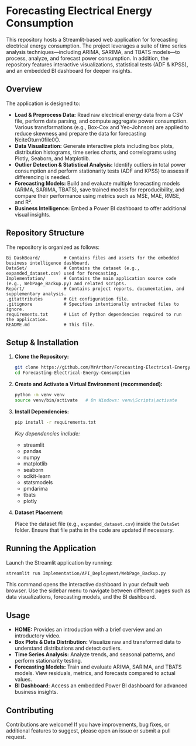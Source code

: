 # Forecasting Electrical Energy Consumption

This repository hosts a Streamlit-based web application for forecasting electrical energy consumption. The project leverages a suite of time series analysis techniques—including ARIMA, SARIMA, and TBATS models—to process, analyze, and forecast power consumption. In addition, the repository features interactive visualizations, statistical tests (ADF & KPSS), and an embedded BI dashboard for deeper insights.

## Overview

The application is designed to:

- **Load & Preprocess Data:** Read raw electrical energy data from a CSV file, perform date parsing, and compute aggregate power consumption. Various transformations (e.g., Box-Cox and Yeo-Johnson) are applied to reduce skewness and prepare the data for forecasting citeturn0file0.
- **Data Visualization:** Generate interactive plots including box plots, distribution histograms, time series charts, and correlograms using Plotly, Seaborn, and Matplotlib.
- **Outlier Detection & Statistical Analysis:** Identify outliers in total power consumption and perform stationarity tests (ADF and KPSS) to assess if differencing is needed.
- **Forecasting Models:** Build and evaluate multiple forecasting models (ARIMA, SARIMA, TBATS), save trained models for reproducibility, and compare their performance using metrics such as MSE, MAE, RMSE, and R².
- **Business Intelligence:** Embed a Power BI dashboard to offer additional visual insights.

## Repository Structure

The repository is organized as follows:

```
Bi DashBoard/         # Contains files and assets for the embedded business intelligence dashboard.
DataSet/              # Contains the dataset (e.g., expanded_dataset.csv) used for forecasting.
Implementation/       # Contains the main application source code (e.g., WebPage_Backup.py) and related scripts.
Report/               # Contains project reports, documentation, and supplementary analysis.
.gitattributes        # Git configuration file.
.gitignore            # Specifies intentionally untracked files to ignore.
requirements.txt      # List of Python dependencies required to run the application.
README.md             # This file.
```

## Setup & Installation

1. **Clone the Repository:**

   ```bash
   git clone https://github.com/MrArthor/Forecasting-Electrical-Energy-Consumption.git
   cd Forecasting-Electrical-Energy-Consumption
   ```

2. **Create and Activate a Virtual Environment (recommended):**

   ```bash
   python -m venv venv
   source venv/bin/activate   # On Windows: venv\Scripts\activate
   ```

3. **Install Dependencies:**

   ```bash
   pip install -r requirements.txt
   ```

   *Key dependencies include:*  
   - streamlit  
   - pandas  
   - numpy  
   - matplotlib  
   - seaborn  
   - scikit-learn  
   - statsmodels  
   - pmdarima  
   - tbats  
   - plotly

4. **Dataset Placement:**

   Place the dataset file (e.g., `expanded_dataset.csv`) inside the `DataSet` folder. Ensure that file paths in the code are updated if necessary.

## Running the Application

Launch the Streamlit application by running:

```bash
streamlit run Implementation/API_Deployment/WebPage_Backup.py
```

This command opens the interactive dashboard in your default web browser. Use the sidebar menu to navigate between different pages such as data visualizations, forecasting models, and the BI dashboard.

## Usage

- **HOME:** Provides an introduction with a brief overview and an introductory video.
- **Box Plots & Data Distribution:** Visualize raw and transformed data to understand distributions and detect outliers.
- **Time Series Analysis:** Analyze trends, and seasonal patterns, and perform stationarity testing.
- **Forecasting Models:** Train and evaluate ARIMA, SARIMA, and TBATS models. View residuals, metrics, and forecasts compared to actual values.
- **BI Dashboard:** Access an embedded Power BI dashboard for advanced business insights.

## Contributing

Contributions are welcome! If you have improvements, bug fixes, or additional features to suggest, please open an issue or submit a pull request.
